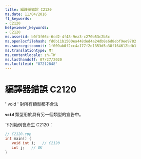 ```yaml
---
title: 編譯器錯誤 C2120
ms.date: 11/04/2016
f1_keywords:
- C2120
helpviewer_keywords:
- C2120
ms.assetid: b0f3f66c-6cd2-4f48-9ea3-c270b53c2b8c
ms.openlocfilehash: fd0b11b1500ea448ded4a24db8e6d8ebf9ee9782
ms.sourcegitcommit: 1f009ab0f2cc4a177f2d1353d5a38f164612bdb1
ms.translationtype: MT
ms.contentlocale: zh-TW
ms.lasthandoff: 07/27/2020
ms.locfileid: "87212848"
---
```

# <a name="compiler-error-c2120"></a>編譯器錯誤 C2120

' void ' 對所有類型都不合法

**`void`** 類型用於具有另一個類型的宣告中。

下列範例會產生 C2120：

```cpp
// C2120.cpp
int main() {
   void int i;   // C2120
   int j;   // OK
}
```
